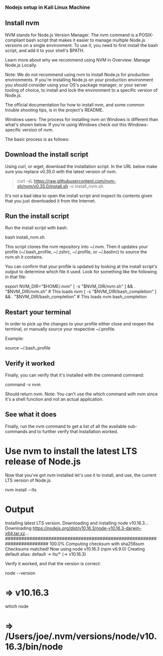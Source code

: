 ### Nodejs setup in Kali Linux Machine


## Install nvm


NVM stands for Node.js Version Manager. The nvm command is a POSIX-compliant bash script that makes it easier to manage multiple Node.js versions on a single environment. To use it, you need to first install the bash script, and add it to your shell's $PATH.

Learn more about why we recommend using NVM in Overview: Manage Node.js Locally.

Note: We do not recommend using nvm to install Node.js for production environments. If you're installing Node.js on your production environment you should consider using your OS's package manager, or your server tooling of choice, to install and lock the environment to a specific version of Node.js.

The official documentation for how to install nvm, and some common trouble shooting tips, is in the project's README.

Windows users: The process for installing nvm on Windows is different than what's shown below. If you're using Windows check out this Windows-specific version of nvm.

The basic process is as follows:

## Download the install script

Using curl, or wget, download the installation script. In the URL below make sure you replace v0.35.0 with the latest version of nvm.

> curl -sL https://raw.githubusercontent.com/nvm-sh/nvm/v0.35.0/install.sh -o install_nvm.sh

It's not a bad idea to open the install script and inspect its contents given that you just downloaded it from the Internet.

## Run the install script

Run the install script with bash.

bash install_nvm.sh

This script clones the nvm repository into ~/.nvm. Then it updates your profile (~/.bash_profile, ~/.zshrc, ~/.profile, or ~/.bashrc) to source the nvm.sh it contains.

You can confirm that your profile is updated by looking at the install script's output to determine which file it used. Look for something like the following in that file:

export NVM_DIR="$HOME/.nvm"
  [ -s "$NVM_DIR/nvm.sh" ] && \. "$NVM_DIR/nvm.sh"  # This loads nvm
  [ -s "$NVM_DIR/bash_completion" ] && \. "$NVM_DIR/bash_completion"  # This loads nvm bash_completion
  
## Restart your terminal
In order to pick up the changes to your profile either close and reopen the terminal, or manually source your respective ~/.profile.

Example:

source ~/.bash_profile

## Verify it worked
Finally, you can verify that it's installed with the command command:

command -v nvm

Should return nvm. Note: You can't use the which command with nvm since it's a shell function and not an actual application.

## See what it does

Finally, run the nvm command to get a list of all the available sub-commands and to further verify that installation worked.

# Use nvm to install the latest LTS release of Node.js
Now that you've got nvm installed let's use it to install, and use, the current LTS version of Node.js.

nvm install --lts

# Output
Installing latest LTS version.
Downloading and installing node v10.16.3...
Downloading https://nodejs.org/dist/v10.16.3/node-v10.16.3-darwin-x64.tar.xz...
######################################################################## 100.0%
Computing checksum with sha256sum
Checksums matched!
Now using node v10.16.3 (npm v6.9.0)
Creating default alias: default -> lts/* (-> v10.16.3)
<br>

Verify it worked, and that the version is correct:

node --version
# => v10.16.3
which node
# => /Users/joe/.nvm/versions/node/v10.16.3/bin/node

